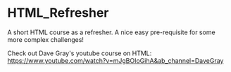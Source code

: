 # HTML_Refresher

A short HTML course as a refresher. A nice easy pre-requisite for some more complex challenges!

Check out Dave Gray's youtube course on HTML:
https://www.youtube.com/watch?v=mJgBOIoGihA&ab_channel=DaveGray
